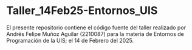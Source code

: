 # Taller_14Feb25-Entornos_UIS
El presente repositorio contiene el código fuente del taller realizado por Andrés Felipe Muñoz Aguilar (2210087) para la materia de Entornos de Programación de la UIS; el 14 de Febrero del 2025.
